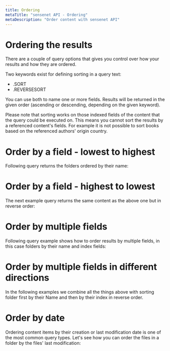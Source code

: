```yaml
---
title: Ordering
metaTitle: "sensenet API - Ordering"
metaDescription: "Order content with sensenet API"
---
```


# Ordering the results

There are a couple of query options that gives you control over how your results and how they are ordered.

Two keywords exist for defining sorting in a query text:

- .SORT
- .REVERSESORT

You can use both to name one or more fields. Results will be returned in the given order (ascending or descending, depending on the given keyword).

<note title="Limitation" severity="info">
Please note that sorting works on those indexed fields of the content that the query could be executed on. This means you cannot sort the results by a referenced content's fields. For example it is not possible to sort books based on the referenced authors' origin country.
</note>

# Order by a field - lowest to highest

Following query returns the folders ordered by their name:

<tab category="querying" article="query-ordering" example="lowestToHighest" />

# Order by a field - highest to lowest

The next example query returns the same content as the above one but in reverse order:

<tab category="querying" article="query-ordering" example="highestToLowest" />

# Order by multiple fields

Following query example shows how to order results by multiple fields, in this case folders by their name and index fields:

<tab category="querying" article="query-ordering" example="multipleFields" />

# Order by multiple fields in different directions

In the following examples we combine all the things above with sorting folder first by their Name and then by their index in reverse order.

<tab category="querying" article="query-ordering" example="multipleFieldsAndDirections" />

# Order by date

Ordering content items by their creation or last modification date is one of the most common query types. Let's see how you can order the files in a folder by the files' last modification:

<tab category="querying" article="query-ordering" example="byDate" />
